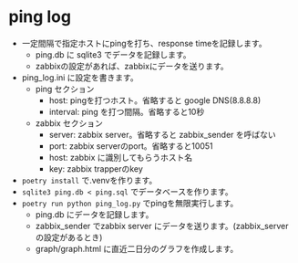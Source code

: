 # ping log

* 一定間隔で指定ホストにpingを打ち、response timeを記録します。
  * ping.db に sqlite3 でデータを記録します。
  * zabbixの設定があれば、zabbixにデータを送ります。
* ping_log.ini に設定を書きます。
  * ping セクション
    * host: pingを打つホスト。省略すると google DNS(8.8.8.8)
    * interval: ping を打つ間隔。省略すると10秒
  * zabbix セクション
    * server: zabbix server。省略すると zabbix_sender を呼ばない
    * port: zabbix serverのport。省略すると10051
    * host: zabbix に識別してもらうホスト名
    * key: zabbix trapperのkey
* `poetry install` で.venvを作ります。
* `sqlite3 ping.db < ping.sql` でデータベースを作ります。
* `poetry run python ping_log.py` でpingを無限実行します。
  * ping.db にデータを記録します。
  * zabbix_sender でzabbix server にデータを送ります。(zabbix_serverの設定があるとき)
  * graph/graph.html に直近二日分のグラフを作成します。

